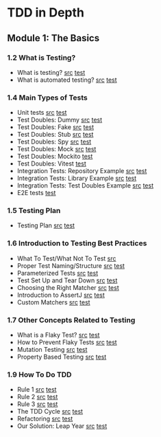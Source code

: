 # TDD in Depth

## Module 1: The Basics

### 1.2 What is Testing?
- What is testing? [src](./module-1-content/src/main/java/com/codurance/module1/preRequisites/whatIsTesting) [test](./module-1-content/src/main/java/com/codurance/module1/preRequisites/whatIsTesting)
- What is automated testing? [src](./module-1-content/src/main/java/com/codurance/module1/preRequisites/whatIsAutomatedTesting) [test](./module-1-content/src/test/java/com/codurance/module1/preRequisites/whatIsAutomatedTesting)

### 1.4 Main Types of Tests
- Unit tests [src](./module-1-content/src/main/java/com/codurance/module1/preRequisites/mainTypesOfTests/unitTests) [test](./module-1-content/src/test/java/com/codurance/module1/preRequisites/mainTypesOfTests/unitTests)
- Test Doubles: Dummy [src](./module-1-content/src/main/java/com/codurance/module1/TestDoubles/Dummy) [test](./module-1-content/src/test/java/com/codurance/module1/TestDoubles/Dummy)
- Test Doubles: Fake [src](./module-1-content/src/main/java/com/codurance/module1/TestDoubles/Fake) [test](./module-1-content/src/test/java/com/codurance/module1/TestDoubles/Fake)
- Test Doubles: Stub [src](./module-1-content/src/main/java/com/codurance/module1/TestDoubles/Stub) [test](./module-1-content/src/test/java/com/codurance/module1/TestDoubles/Stub)
- Test Doubles: Spy [src](./module-1-content/src/main/java/com/codurance/module1/TestDoubles/Spy) [test](./module-1-content/src/test/java/com/codurance/module1/TestDoubles/Spy)
- Test Doubles: Mock [src](./module-1-content/src/main/java/com/codurance/module1/TestDoubles/Mock) [test](./module-1-content/src/test/java/com/codurance/module1/TestDoubles/Mock)
- Test Doubles: Mockito [test](./module-1-content/src/test/java/com/codurance/module1/TestDoublesMockito)
- Test Doubles: Vitest [test](./typescript-examples/src/module1/testDoubles)
- Integration Tests: Repository Example [src](./module-1-content/src/main/java/com/codurance/module1/preRequisites/mainTypesOfTests/integrationTests/repositoryExample) [test](./module-1-content/src/test/java/com/codurance/module1/preRequisites/mainTypesOfTests/integrationTests/repositoryExample)
- Integration Tests: Library Example [src](./module-1-content/src/main/java/com/codurance/module1/preRequisites/mainTypesOfTests/integrationTests/libraryExample) [test](./module-1-content/src/test/java/com/codurance/module1/preRequisites/mainTypesOfTests/integrationTests/libraryExample)
- Integration Tests: Test Doubles Example [src](./untested-bank/src/main/java/com/codurance/infrastructure/persistence) [test](./untested-bank/src/test/java/com/codurance/infrastructure/persistence)
- E2E tests [test](./typescript-examples/cypress/e2e/example.cy.ts)

### 1.5 Testing Plan

- Testing Plan [src](./untested-bank/src/main/java/com/codurance) [test](./untested-bank/src/main/java/com/codurance)


### 1.6 Introduction to Testing Best Practices

- What To Test/What Not To Test [src](./module-1-content/src/main/java/com/codurance/module1/preRequisites/WhatToTest)
- Proper Test Naming/Structure [src](./module-1-content/src/main/java/com/codurance/module1/preRequisites/bestPractices/properNamingAndStructure) [test](./module-1-content/src/test/java/com/codurance/module1/preRequisites/bestPractices/properNamingAndStructure)
- Parameterized Tests [src](./module-1-content/src/main/java/com/codurance/module1/preRequisites/bestPractices/parameterizedTests) [test](./module-1-content/src/test/java/com/codurance/module1/preRequisites/bestPractices/parameterizedTests)
- Test Set Up and Tear Down [src](./module-1-content/src/main/java/com/codurance/module1/preRequisites/bestPractices/lifeCycle) [test](./module-1-content/src/test/java/com/codurance/module1/preRequisites/bestPractices/lifeCycle)
- Choosing the Right Matcher [src](./module-1-content/src/main/java/com/codurance/module1/preRequisites/bestPractices/improvingOurTestSuite) [test](./module-1-content/src/test/java/com/codurance/module1/preRequisites/bestPractices/improvingOurTestSuite/example)
- Introduction to AssertJ [src](./module-1-content/src/main/java/com/codurance/module1/preRequisites/bestPractices/improvingOurTestSuite) [test](./module-1-content/src/test/java/com/codurance/module1/preRequisites/bestPractices/improvingOurTestSuite/exercise/part2)
- Custom Matchers [src](./module-1-content/src/main/java/com/codurance/module1/preRequisites/bestPractices/improvingOurTestSuite/customMatchers) [test](./module-1-content/src/test/java/com/codurance/module1/preRequisites/bestPractices/improvingOurTestSuite/exercise/part3)

### 1.7 Other Concepts Related to Testing

- What is a Flaky Test? [src](./module-1-content/src/main/java/com/codurance/module1/preRequisites/flakyTest/example/flaky) [test](./module-1-content/src/test/java/com/codurance/module1/preRequisites/flakyTest/example/flaky)
- How to Prevent Flaky Tests [src](./module-1-content/src/main/java/com/codurance/module1/preRequisites/flakyTest/example/robust) [test](./module-1-content/src/test/java/com/codurance/module1/preRequisites/flakyTest/example/robust)
- Mutation Testing [src](./module-1-content/src/main/java/com/codurance/module1/preRequisites/otherTypesOfTest/mutation) [test](./module-1-content/src/test/java/com/codurance/module1/preRequisites/otherTypesOfTest/mutation)
- Property Based Testing [src](./module-1-content/src/main/java/com/codurance/module1/preRequisites/otherTypesOfTest/propertyBased) [test](./module-1-content/src/test/java/com/codurance/module1/preRequisites/otherTypesOfTest/propertyBased)

### 1.9 How To Do TDD

- Rule 1 [src](./module-1-content/src/main/java/com/codurance/module1/howWeDoTDD/threeRulesOfTDD/FizzBuzz.java) [test](./module-1-content/src/test/java/com/codurance/module1/howWeDoTDD/threeRulesOfTDD/FizzBuzzShould.java)
- Rule 2 [src](./module-1-content/src/main/java/com/codurance/module1/howWeDoTDD/threeRulesOfTDD/FizzBuzz.java) [test](./module-1-content/src/test/java/com/codurance/module1/howWeDoTDD/threeRulesOfTDD/FizzBuzzShould.java)
- Rule 3 [src](./module-1-content/src/main/java/com/codurance/module1/howWeDoTDD/threeRulesOfTDD/FizzBuzz.java) [test](./module-1-content/src/test/java/com/codurance/module1/howWeDoTDD/threeRulesOfTDD/FizzBuzzShould.java)
- The TDD Cycle [src](./module-1-content/src/main/java/com/codurance/module1/howWeDoTDD/threeRulesOfTDD/FizzBuzz.java) [test](./module-1-content/src/test/java/com/codurance/module1/howWeDoTDD/threeRulesOfTDD/FizzBuzzShould.java)
- Refactoring [src](./module-1-content/src/main/java/com/codurance/module1/howWeDoTDD/threeRulesOfTDD/FizzBuzz.java) [test](./module-1-content/src/test/java/com/codurance/module1/howWeDoTDD/threeRulesOfTDD/FizzBuzzShould.java)
- Our Solution: Leap Year [src](./leap-year-our-solution/src/main) [test](./leap-year-our-solution/src/test)
